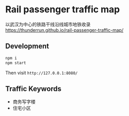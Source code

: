 # Rail passenger traffic map

以武汉为中心的铁路干线沿线城市地铁收录   
https://thunderrun.github.io/rail-passenger-traffic-map/

## Development

```bash
npm i
npm start
```
Then visit `http://127.0.0.1:8080/`

## Traffic Keywords

- 商务写字楼
- 住宅小区